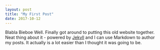 ```yaml
---
layout: post
title: "My First Post"
date: 2017-10-12
---
```



Blabla Bieboe
Well. Finally got around to putting this old website together. Neat thing about it - powered by [Jekyll](http://jekyllrb.com) and I can use Markdown to author my posts. It actually is a lot easier than I thought it was going to be.
